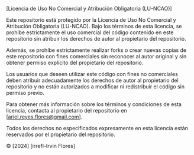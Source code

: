 [Licencia de Uso No Comercial y Atribución Obligatoria (LU-NCAO)]

Este repositorio está protegido por la Licencia de Uso No Comercial y Atribución Obligatoria (LU-NCAO). Bajo los términos de esta licencia, se prohíbe estrictamente el uso comercial del código contenido en este repositorio sin atribuir los derechos de autor al propietario del repositorio.

Además, se prohíbe estrictamente realizar forks o crear nuevas copias de este repositorio con fines comerciales sin reconocer al autor original y sin obtener permiso explícito del propietario del repositorio.

Los usuarios que deseen utilizar este código con fines no comerciales deben atribuir adecuadamente los derechos de autor al propietario del repositorio y no están autorizados a modificar ni redistribuir el código sin permiso previo.

Para obtener más información sobre los términos y condiciones de esta licencia, contacta al propietario del repositorio en [ariel.reyes.flores@gmail.com].

Todos los derechos no especificados expresamente en esta licencia están reservados por el propietario del repositorio.

© [2024] [irrefl-Irvin Flores]

